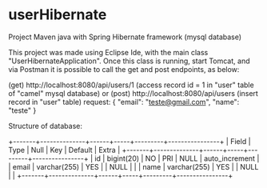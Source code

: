 # userHibernate
Project Maven java with Spring Hibernate framework (mysql database)

This project was made using Eclipse Ide, with the main class "UserHibernateApplication".
Once this class is running, start Tomcat, and via Postman it is possible to call the get and post endpoints, as below:

(get) http://localhost:8080/api/users/1                      (access record id = 1 in "user" table of "camel" mysql database)
or
(post) http://localhost:8080/api/users                       (insert record in "user" table)
request:
{
    "email": "teste@gmail.com",
    "name": "teste"
}

Structure of database:

+-------+--------------+------+-----+---------+----------------+
| Field | Type         | Null | Key | Default | Extra          |
+-------+--------------+------+-----+---------+----------------+
| id    | bigint(20)   | NO   | PRI | NULL    | auto_increment |
| email | varchar(255) | YES  |     | NULL    |                |
| name  | varchar(255) | YES  |     | NULL    |                |
+-------+--------------+------+-----+---------+----------------+

 
